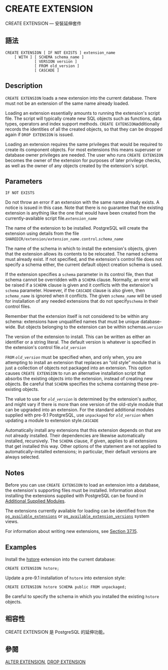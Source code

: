 # CREATE EXTENSION

CREATE EXTENSION — 安裝延伸套件

## 語法

```
CREATE EXTENSION [ IF NOT EXISTS ] extension_name
    [ WITH ] [ SCHEMA schema_name ]
             [ VERSION version ]
             [ FROM old_version ]
             [ CASCADE ]
```

## Description

`CREATE EXTENSION` loads a new extension into the current database. There must not be an extension of the same name already loaded.

Loading an extension essentially amounts to running the extension's script file. The script will typically create new SQL objects such as functions, data types, operators and index support methods. `CREATE EXTENSION`additionally records the identities of all the created objects, so that they can be dropped again if `DROP EXTENSION` is issued.

Loading an extension requires the same privileges that would be required to create its component objects. For most extensions this means superuser or database owner privileges are needed. The user who runs `CREATE EXTENSION` becomes the owner of the extension for purposes of later privilege checks, as well as the owner of any objects created by the extension's script.

## Parameters

`IF NOT EXISTS`

Do not throw an error if an extension with the same name already exists. A notice is issued in this case. Note that there is no guarantee that the existing extension is anything like the one that would have been created from the currently-available script file._`extension_name`_

The name of the extension to be installed. PostgreSQL will create the extension using details from the file `SHAREDIR/extension/`_`extension_name`_`.control`._`schema_name`_

The name of the schema in which to install the extension's objects, given that the extension allows its contents to be relocated. The named schema must already exist. If not specified, and the extension's control file does not specify a schema either, the current default object creation schema is used.

If the extension specifies a `schema` parameter in its control file, then that schema cannot be overridden with a `SCHEMA` clause. Normally, an error will be raised if a `SCHEMA` clause is given and it conflicts with the extension's `schema` parameter. However, if the `CASCADE` clause is also given, then _`schema_name`_ is ignored when it conflicts. The given _`schema_name`_ will be used for installation of any needed extensions that do not specify`schema` in their control files.

Remember that the extension itself is not considered to be within any schema: extensions have unqualified names that must be unique database-wide. But objects belonging to the extension can be within schemas._`version`_

The version of the extension to install. This can be written as either an identifier or a string literal. The default version is whatever is specified in the extension's control file._`old_version`_

`FROM` _`old_version`_ must be specified when, and only when, you are attempting to install an extension that replaces an “old style” module that is just a collection of objects not packaged into an extension. This option causes `CREATE EXTENSION` to run an alternative installation script that absorbs the existing objects into the extension, instead of creating new objects. Be careful that `SCHEMA` specifies the schema containing these pre-existing objects.

The value to use for _`old_version`_ is determined by the extension's author, and might vary if there is more than one version of the old-style module that can be upgraded into an extension. For the standard additional modules supplied with pre-9.1 PostgreSQL, use `unpackaged` for _`old_version`_ when updating a module to extension style.`CASCADE`

Automatically install any extensions that this extension depends on that are not already installed. Their dependencies are likewise automatically installed, recursively. The `SCHEMA` clause, if given, applies to all extensions that get installed this way. Other options of the statement are not applied to automatically-installed extensions; in particular, their default versions are always selected.

## Notes

Before you can use `CREATE EXTENSION` to load an extension into a database, the extension's supporting files must be installed. Information about installing the extensions supplied with PostgreSQL can be found in [Additional Supplied Modules](https://www.postgresql.org/docs/10/static/contrib.html).

The extensions currently available for loading can be identified from the [`pg_available_extensions`](https://www.postgresql.org/docs/10/static/view-pg-available-extensions.html) or [`pg_available_extension_versions`](https://www.postgresql.org/docs/10/static/view-pg-available-extension-versions.html) system views.

For information about writing new extensions, see [Section 37.15](https://www.postgresql.org/docs/10/static/extend-extensions.html).

## Examples

Install the [hstore](https://www.postgresql.org/docs/10/static/hstore.html) extension into the current database:

```
CREATE EXTENSION hstore;
```

Update a pre-9.1 installation of `hstore` into extension style:

```
CREATE EXTENSION hstore SCHEMA public FROM unpackaged;
```

Be careful to specify the schema in which you installed the existing `hstore` objects.

## 相容性

CREATE EXTENSION 是 PostgreSQL 的延伸功能。

## 參閱

[ALTER EXTENSION](alter-extension.md), [DROP EXTENSION](drop-extension.md)
